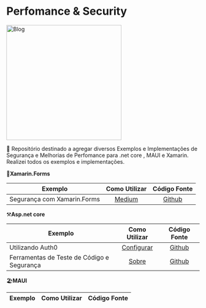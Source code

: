 # Perfomance & Security

 <img src="https://github.com/TBertuzzi/Security/blob/main/Resources/logo.png?raw=true" width="300" height="300" alt="Blog" />

🚨 Repositório destinado a agregar diversos Exemplos e Implementações de Segurança e Melhorias de Perfomance para .net core , MAUI e Xamarin.
Realizei todos os exemplos e implementações.

📱**Xamarin.Forms**

|Exemplo |Como Utilizar| Código Fonte|
| ------------------- | :------------------: |:------------------: |
|Segurança com Xamarin.Forms |[Medium](https://medium.com/@bertuzzi/o-x-do-xamarin-forms-meu-app-esta-seguro-parte-1-14095f6ed22)|[Github](https://github.com/TBertuzzi/XamarinFormsBreachDetector/)|


⚒**Asp.net core**

|Exemplo |Como Utilizar| Código Fonte|
| ------------------- | :------------------: |:------------------: |
|Utilizando Auth0 |[Configurar](https://github.com/TBertuzzi/AspNetCoreAuth0Demo/blob/main/README.md)|[Github](https://github.com/TBertuzzi/AspNetCoreAuth0Demo/)|
|Ferramentas de Teste de Código e Segurança |[Sobre](https://github.com/bertuzziness/CodeSecurityTests/blob/main/README.md)|[Github](https://github.com/bertuzziness/CodeSecurityTests/)|

🏖️**MAUI**

|Exemplo |Como Utilizar| Código Fonte|
| ------------------- | :------------------: |:------------------: |
